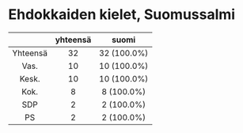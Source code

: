 # Ehdokkaiden kielet, Suomussalmi

| |yhteensä|suomi|
|:---:|:---:|:---:|
|Yhteensä|32|32 (100.0%)|
|Vas.|10|10 (100.0%)|
|Kesk.|10|10 (100.0%)|
|Kok.|8|8 (100.0%)|
|SDP|2|2 (100.0%)|
|PS|2|2 (100.0%)|

